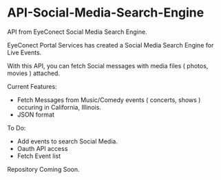 # API-Social-Media-Search-Engine
API from EyeConect Social Media Search Engine.  

EyeConect Portal Services has created a Social Media Search Engine for  Live Events.

With this API, you can  fetch  Social messages with media files ( photos, movies ) attached.

Current Features:

- Fetch Messages from Music/Comedy events ( concerts, shows ) occuring in California, Illinois.
- JSON format

To Do:

- Add events to search Social Media. 
- Oauth API access
- Fetch Event list

Repository Coming Soon.

